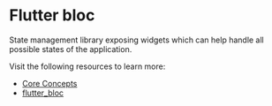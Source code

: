 # Flutter bloc

State management library exposing widgets which can help handle all possible states of the application.

Visit the following resources to learn more:

- [Core Concepts](https://bloclibrary.dev/#/flutterbloccoreconcepts)
- [flutter_bloc](https://pub.dev/packages/flutter_bloc)

